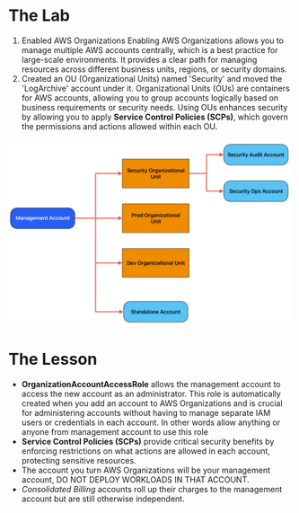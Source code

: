 # The Lab

1. Enabled AWS Organizations
		Enabling AWS Organizations allows you to manage multiple AWS accounts centrally, which is a best practice for large-scale environments. It provides a clear path for managing resources across different business units, regions, or security domains.
2. Created an OU (Organizational Units) named 'Security' and moved the 'LogArchive' account under it.
		Organizational Units (OUs) are containers for AWS accounts, allowing you to group accounts logically based on business requirements or security needs.
		Using OUs enhances security by allowing you to apply **Service Control Policies (SCPs)**, which govern the permissions and actions allowed within each OU.

![screenshot](../../../images/20250309111741.png)

# The Lesson

- **OrganizationAccountAccessRole** allows the management account to access the new account as an administrator. This role is automatically created when you add an account to AWS Organizations and is crucial for administering accounts without having to manage separate IAM users or credentials in each account. In other words allow anything or anyone from management account to use this role
 - **Service Control Policies (SCPs)** provide critical security benefits by enforcing restrictions on what actions are allowed in each account, protecting sensitive resources.
- The account you turn AWS Organizations will be your management account, DO NOT DEPLOY WORKLOADS IN THAT ACCOUNT.
- _Consolidated Billing_ accounts roll up their charges to the management account but are still otherwise independent.